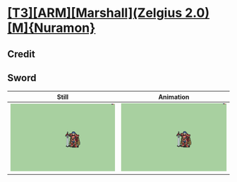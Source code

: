 # [\[T3\]\[ARM\]\[Marshall\]\(Zelgius 2.0\)\[M\]{Nuramon}](../)

## Credit


	
## Sword

| Still | Animation |
| :---: | :-------: |
| ![Sword still](./Sword_000.png) | ![Sword animation](./Sword.gif) |
